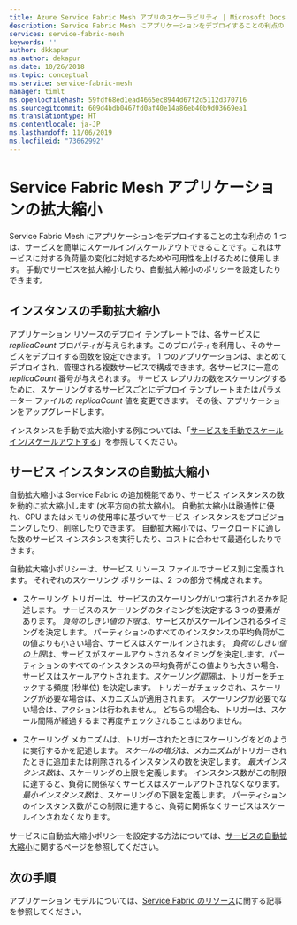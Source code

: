 ```yaml
---
title: Azure Service Fabric Mesh アプリのスケーラビリティ | Microsoft Docs
description: Service Fabric Mesh にアプリケーションをデプロイすることの利点の 1 つは、手動でも自動スケールのポリシーを使用した場合でも、サービスを簡単にスケーリングできることです。
services: service-fabric-mesh
keywords: ''
author: dkkapur
ms.author: dekapur
ms.date: 10/26/2018
ms.topic: conceptual
ms.service: service-fabric-mesh
manager: timlt
ms.openlocfilehash: 59fdf68ed1ead4665ec8944d67f2d5112d370716
ms.sourcegitcommit: 609d4bdb0467fd0af40e14a86eb40b9d03669ea1
ms.translationtype: HT
ms.contentlocale: ja-JP
ms.lasthandoff: 11/06/2019
ms.locfileid: "73662992"
---
```

# <a name="scaling-service-fabric-mesh-applications"></a>Service Fabric Mesh アプリケーションの拡大縮小

Service Fabric Mesh にアプリケーションをデプロイすることの主な利点の 1 つは、サービスを簡単にスケールイン/スケールアウトできることです。これはサービスに対する負荷量の変化に対処するためや可用性を上げるために使用します。 手動でサービスを拡大縮小したり、自動拡大縮小のポリシーを設定したりできます。

## <a name="manual-scaling-instances"></a>インスタンスの手動拡大縮小

アプリケーション リソースのデプロイ テンプレートでは、各サービスに *replicaCount* プロパティが与えられます。このプロパティを利用し、そのサービスをデプロイする回数を設定できます。 1 つのアプリケーションは、まとめてデプロイされ、管理される複数サービスで構成できます。各サービスに一意の *replicaCount* 番号が与えられます。 サービス レプリカの数をスケーリングするために、スケーリングするサービスごとにデプロイ テンプレートまたはパラメーター ファイルの *replicaCount* 値を変更できます。 その後、アプリケーションをアップグレードします。

インスタンスを手動で拡大縮小する例については、「[サービスを手動でスケールイン/スケールアウトする](service-fabric-mesh-tutorial-template-scale-services.md)」を参照してください。

## <a name="autoscaling-service-instances"></a>サービス インスタンスの自動拡大縮小
自動拡大縮小は Service Fabric の追加機能であり、サービス インスタンスの数を動的に拡大縮小します (水平方向の拡大縮小)。 自動拡大縮小は融通性に優れ、CPU またはメモリの使用率に基づいてサービス インスタンスをプロビジョニングしたり、削除したりできます。  自動拡大縮小では、ワークロードに適した数のサービス インスタンスを実行したり、コストに合わせて最適化したりできます。

自動拡大縮小ポリシーは、サービス リソース ファイルでサービス別に定義されます。 それぞれのスケーリング ポリシーは、2 つの部分で構成されます。

- スケーリング トリガーは、サービスのスケーリングがいつ実行されるかを記述します。 サービスのスケーリングのタイミングを決定する 3 つの要素があります。 *負荷のしきい値の下限*は、サービスがスケールインされるタイミングを決定します。 パーティションのすべてのインスタンスの平均負荷がこの値よりも小さい場合、サービスはスケールインされます。 *負荷のしきい値の上限*は、サービスがスケールアウトされるタイミングを決定します。パーティションのすべてのインスタンスの平均負荷がこの値よりも大きい場合、サービスはスケールアウトされます。*スケーリング間隔*は、トリガーをチェックする頻度 (秒単位) を決定します。 トリガーがチェックされ、スケーリングが必要な場合は、メカニズムが適用されます。 スケーリングが必要でない場合は、アクションは行われません。 どちらの場合も、トリガーは、スケール間隔が経過するまで再度チェックされることはありません。

- スケーリング メカニズムは、トリガーされたときにスケーリングをどのように実行するかを記述します。 *スケールの増分*は、メカニズムがトリガーされたときに追加または削除されるインスタンスの数を決定します。 *最大インスタンス数*は、スケーリングの上限を定義します。 インスタンス数がこの制限に達すると、負荷に関係なくサービスはスケールアウトされなくなります。 *最小インスタンス数*は、スケーリングの下限を定義します。 パーティションのインスタンス数がこの制限に達すると、負荷に関係なくサービスはスケールインされなくなります。

サービスに自動拡大縮小ポリシーを設定する方法については、[サービスの自動拡大縮小](service-fabric-mesh-howto-auto-scale-services.md)に関するページを参照してください。

## <a name="next-steps"></a>次の手順

アプリケーション モデルについては、[Service Fabric のリソース](service-fabric-mesh-service-fabric-resources.md)に関する記事を参照してください。
